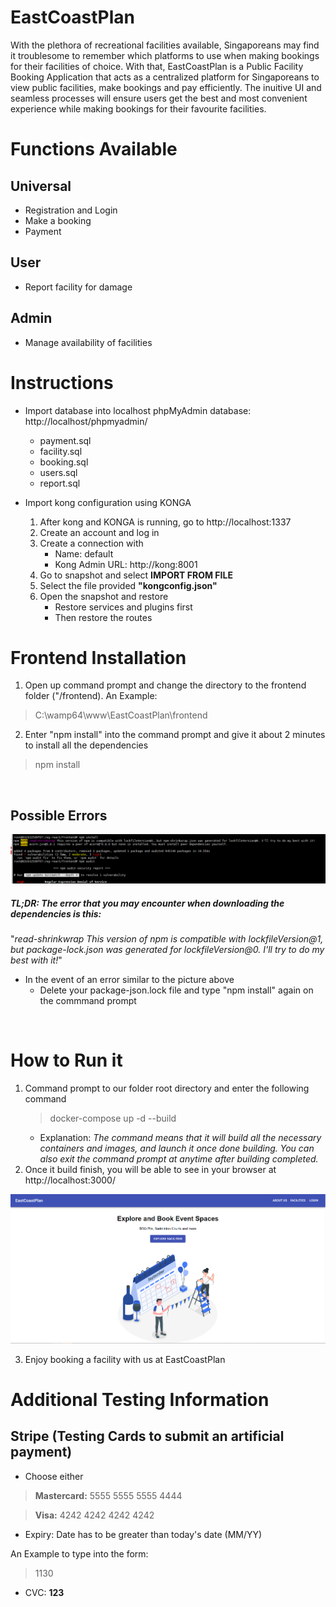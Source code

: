 # EastCoastPlan

With the plethora of recreational facilities available, Singaporeans may find it troublesome to remember which platforms to use when making bookings for their facilities of choice. With that, EastCoastPlan is a Public Facility Booking Application that acts as a centralized platform for Singaporeans to view public facilities, make bookings and pay efficiently. The inuitive UI and seamless processes will ensure users get the best and most convenient experience while making bookings for their favourite facilities.

# Functions Available

## Universal

- Registration and Login
- Make a booking
- Payment

## User

- Report facility for damage

## Admin

- Manage availability of facilities

# Instructions
* Import database into localhost phpMyAdmin database: http://localhost/phpmyadmin/ 
  * payment.sql
  * facility.sql
  * booking.sql
  * users.sql
  * report.sql

* Import kong configuration using KONGA
  1. After kong and KONGA is running, go to http://localhost:1337
  2. Create an account and log in
  3. Create a connection with
     - Name: default
     - Kong Admin URL: http://kong:8001
  4. Go to snapshot and select <b>IMPORT FROM FILE</b>
  5. Select the file provided <b>"kongconfig.json"</b>
  6. Open the snapshot and restore
     - Restore services and plugins first
     - Then restore the routes

# Frontend Installation
 1. Open up command prompt and change the directory to the frontend folder ("/frontend). 
An Example:
> C:\wamp64\www\EastCoastPlan\frontend

 2. Enter "npm install" into the command prompt and give it about 2 minutes to install all the dependencies
   > npm install

<br />

## Possible Errors
<img src="readme-images/error.png" alt="...Loading" />

##### TL;DR: The error that you may encounter when downloading the dependencies is this: 
"<i>read-shrinkwrap This version of npm is compatible with lockfileVersion@1, but package-lock.json was generated for lockfileVersion@0. I'll try to do my best with it!</i>"
* In the event of an error similar to the picture above
  * Delete your package-json.lock file and type "npm install" again on the commmand prompt

<br />

# How to Run it
1. Command prompt to our folder root directory and enter the following command 
   > docker-compose up -d --build
   * Explanation: <i>The command means that it will build all the necessary containers and images, and launch it once done building. You can also exit the command prompt at anytime after building completed.</i>
2. Once it build finish, you will be able to see in your browser at http://localhost:3000/

<img src="readme-images/home.png" alt="homepage picture" />

3. Enjoy booking a facility with us at EastCoastPlan


# Additional Testing Information
## Stripe (Testing Cards to submit an artificial payment)
* Choose either
> <b>Mastercard:</b> 5555 5555 5555 4444

> <b>Visa:</b> 4242 4242 4242 4242
* Expiry: Date has to be greater than today's date (MM/YY)

An Example to type into the form:
> 1130

* CVC: <b>123</b>